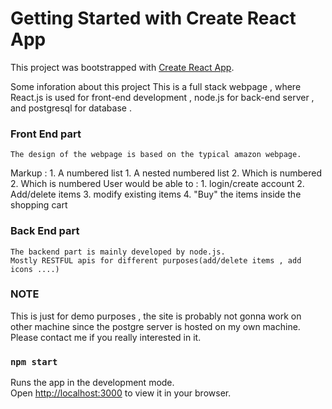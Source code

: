 # Getting Started with Create React App

This project was bootstrapped with [Create React App](https://github.com/facebook/create-react-app).

Some inforation about this project
 This is a full stack webpage , where React.js is used for front-end development , node.js for back-end server , and postgresql for database .
 <br />
 
### Front End part 
    The design of the webpage is based on the typical amazon webpage.  
 
 Markup : 1. A numbered list
              1. A nested numbered list
              2. Which is numbered
          2. Which is numbered
    User would be able to : 1. login/create account 
                            2. Add/delete items 
                            3. modify existing items
                            4. "Buy" the items inside the shopping cart
    <br />

    
 ### Back End part 
    The backend part is mainly developed by node.js.
    Mostly RESTFUL apis for different purposes(add/delete items , add icons ....)
  
 
 ### NOTE
 This is just for demo purposes , the site is probably not gonna work on other machine since the postgre server is hosted on my own machine. Please contact me if you really interested in it.
 
### `npm start`

Runs the app in the development mode.\
Open [http://localhost:3000](http://localhost:3000) to view it in your browser.
